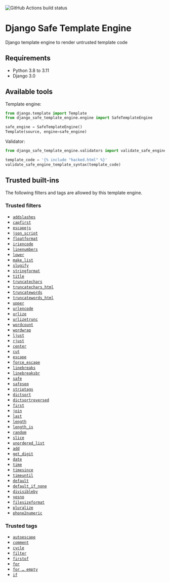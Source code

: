 ![GitHub Actions build status](https://github.com/guestready/django_safe_template_engine/actions/workflows/build.yml/badge.svg?branch=main)

# Django Safe Template Engine

Django template engine to render untrusted template code

## Requirements

- Python 3.8 to 3.11
- Django 3.0

## Available tools

Template engine:

```py
from django.template import Template
from django_safe_template_engine.engine import SafeTemplateEngine

safe_engine = SafeTemplateEngine()
Template(source, engine=safe_engine)
```

Validator:

```py
from django_safe_template_engine.validators import validate_safe_engine_template_syntax

template_code = '{% include "hacked.html" %}'
validate_safe_engine_template_syntax(template_code)
```

## Trusted built-ins

The following filters and tags are allowed by this template engine.

### Trusted filters

<!-- TODO: Check for dead links -->
<!-- TODO: Re-order? -->
- [`addslashes`](https://docs.djangoproject.com/en/dev/ref/templates/builtins/#addslashes)
- [`capfirst`](https://docs.djangoproject.com/en/dev/ref/templates/builtins/#capfirst)
- [`escapejs`](https://docs.djangoproject.com/en/dev/ref/templates/builtins/#escapejs)
- [`json_script`](https://docs.djangoproject.com/en/dev/ref/templates/builtins/#json_script)
- [`floatformat`](https://docs.djangoproject.com/en/dev/ref/templates/builtins/#floatformat)
- [`iriencode`](https://docs.djangoproject.com/en/dev/ref/templates/builtins/#iriencode)
- [`linenumbers`](https://docs.djangoproject.com/en/dev/ref/templates/builtins/#linenumbers)
- [`lower`](https://docs.djangoproject.com/en/dev/ref/templates/builtins/#lower)
- [`make_list`](https://docs.djangoproject.com/en/dev/ref/templates/builtins/#make_list)
- [`slugify`](https://docs.djangoproject.com/en/dev/ref/templates/builtins/#slugify)
- [`stringformat`](https://docs.djangoproject.com/en/dev/ref/templates/builtins/#stringformat)
- [`title`](https://docs.djangoproject.com/en/dev/ref/templates/builtins/#title)
- [`truncatechars`](https://docs.djangoproject.com/en/dev/ref/templates/builtins/#truncatechars)
- [`truncatechars_html`](https://docs.djangoproject.com/en/dev/ref/templates/builtins/#truncatechars_html)
- [`truncatewords`](https://docs.djangoproject.com/en/dev/ref/templates/builtins/#truncatewords)
- [`truncatewords_html`](https://docs.djangoproject.com/en/dev/ref/templates/builtins/#truncatewords_html)
- [`upper`](https://docs.djangoproject.com/en/dev/ref/templates/builtins/#upper)
- [`urlencode`](https://docs.djangoproject.com/en/dev/ref/templates/builtins/#urlencode)
- [`urlize`](https://docs.djangoproject.com/en/dev/ref/templates/builtins/#urlize)
- [`urlizetrunc`](https://docs.djangoproject.com/en/dev/ref/templates/builtins/#urlizetrunc)
- [`wordcount`](https://docs.djangoproject.com/en/dev/ref/templates/builtins/#wordcount)
- [`wordwrap`](https://docs.djangoproject.com/en/dev/ref/templates/builtins/#wordwrap)
- [`ljust`](https://docs.djangoproject.com/en/dev/ref/templates/builtins/#ljust)
- [`rjust`](https://docs.djangoproject.com/en/dev/ref/templates/builtins/#rjust)
- [`center`](https://docs.djangoproject.com/en/dev/ref/templates/builtins/#center)
- [`cut`](https://docs.djangoproject.com/en/dev/ref/templates/builtins/#cut)
- [`escape`](https://docs.djangoproject.com/en/dev/ref/templates/builtins/#escape)
- [`force_escape`](https://docs.djangoproject.com/en/dev/ref/templates/builtins/#force_escape)
- [`linebreaks`](https://docs.djangoproject.com/en/dev/ref/templates/builtins/#linebreaks)
- [`linebreaksbr`](https://docs.djangoproject.com/en/dev/ref/templates/builtins/#linebreaksbr)
- [`safe`](https://docs.djangoproject.com/en/dev/ref/templates/builtins/#safe)
- [`safeseq`](https://docs.djangoproject.com/en/dev/ref/templates/builtins/#safeseq)
- [`striptags`](https://docs.djangoproject.com/en/dev/ref/templates/builtins/#striptags)
- [`dictsort`](https://docs.djangoproject.com/en/dev/ref/templates/builtins/#dictsort)
- [`dictsortreversed`](https://docs.djangoproject.com/en/dev/ref/templates/builtins/#dictsortreversed)
- [`first`](https://docs.djangoproject.com/en/dev/ref/templates/builtins/#first)
- [`join`](https://docs.djangoproject.com/en/dev/ref/templates/builtins/#join)
- [`last`](https://docs.djangoproject.com/en/dev/ref/templates/builtins/#last)
- [`length`](https://docs.djangoproject.com/en/dev/ref/templates/builtins/#length)
- [`length_is`](https://docs.djangoproject.com/en/dev/ref/templates/builtins/#length_is)
- [`random`](https://docs.djangoproject.com/en/dev/ref/templates/builtins/#random)
- [`slice`](https://docs.djangoproject.com/en/dev/ref/templates/builtins/#slice)
- [`unordered_list`](https://docs.djangoproject.com/en/dev/ref/templates/builtins/#unordered_list)
- [`add`](https://docs.djangoproject.com/en/dev/ref/templates/builtins/#add)
- [`get_digit`](https://docs.djangoproject.com/en/dev/ref/templates/builtins/#get_digit)
- [`date`](https://docs.djangoproject.com/en/dev/ref/templates/builtins/#date)
- [`time`](https://docs.djangoproject.com/en/dev/ref/templates/builtins/#time)
- [`timesince`](https://docs.djangoproject.com/en/dev/ref/templates/builtins/#timesince)
- [`timeuntil`](https://docs.djangoproject.com/en/dev/ref/templates/builtins/#timeuntil)
- [`default`](https://docs.djangoproject.com/en/dev/ref/templates/builtins/#default)
- [`default_if_none`](https://docs.djangoproject.com/en/dev/ref/templates/builtins/#default_if_none)
- [`divisibleby`](https://docs.djangoproject.com/en/dev/ref/templates/builtins/#divisibleby)
- [`yesno`](https://docs.djangoproject.com/en/dev/ref/templates/builtins/#yesno)
- [`filesizeformat`](https://docs.djangoproject.com/en/dev/ref/templates/builtins/#filesizeformat)
- [`pluralize`](https://docs.djangoproject.com/en/dev/ref/templates/builtins/#pluralize)
- [`phone2numeric`](https://docs.djangoproject.com/en/dev/ref/templates/builtins/#phone2numeric)

### Trusted tags

- [`autoescape`](https://docs.djangoproject.com/en/dev/ref/templates/builtins/#autoescape)
- [`comment`](https://docs.djangoproject.com/en/dev/ref/templates/builtins/#comment)
- [`cycle`](https://docs.djangoproject.com/en/dev/ref/templates/builtins/#cycle)
- [`filter`](https://docs.djangoproject.com/en/dev/ref/templates/builtins/#filter)
- [`firstof`](https://docs.djangoproject.com/en/dev/ref/templates/builtins/#firstof)
- [`for`](https://docs.djangoproject.com/en/dev/ref/templates/builtins/#for)
- [`for … empty`](https://docs.djangoproject.com/en/dev/ref/templates/builtins/#for-empty)
- [`if`](https://docs.djangoproject.com/en/dev/ref/templates/builtins/#if)
